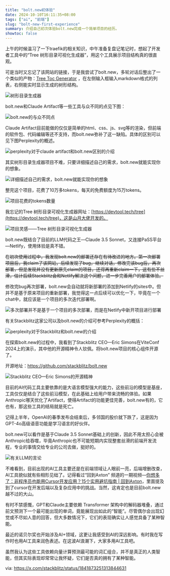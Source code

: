 ```yaml
---
title: "bolt.new初体验"
date: 2024-10-10T16:11:35+08:00
tags: ["ai", "前端"]
slug: "bolt-new-first-experience"
summary: 介绍自己初次体验bolt.new完成一个简单项目的经历。
showtoc: false
---
```


上午的时候温习了一下traefik的相关知识，中午准备复盘记笔记时，想起了开发者工具中的“Tree 树形目录可视化生成器”，用这个工具展示项目结构真的很直观。

可是当时又忘记了该网站的链接，于是我尝试了bolt.new，多轮对话后整出了一个类似的产物：[Tree Toc Generator](https://tree.gujiakai.me) ，在左侧输入框输入markdown格式的列表，右侧能实时显示生成的树形结构。

![树形目录生成器](https://cdn.sa.net/2024/10/10/XHqfR9t6slVKWTY.webp)

bolt.new和Claude Artifact等一些工具与众不同的点见下图：

![bolt.new的与众不同点](https://cdn.sa.net/2024/10/10/VcHLDasKqxRjoYe.webp)

Claude Artifact目前能做的仅仅是简单的html、css、js、svg等的渲染，但前端的软件包、代码编辑等还不支持，而bolt.new弥补了这一缺陷。具体的区别可以见下图Perplexity的概述。

![perplexity对于claude artifact和bolt.new区别的介绍](https://cdn.sa.net/2024/10/10/5hAw2UQ3uxy4sf6.webp)

其实树形目录生成器项目不难，只要详细描述自己的需求，bolt.new就能实现你的想象。

![详细描述自己的需求，bolt.new就能实现你的想象](https://cdn.sa.net/2024/10/10/2adtDYlSMFJWIpb.webp)

整完这个项目，花费了10万多tokens，每天的免费额度为15万tokens。

![项目花费的tokens数量](https://cdn.sa.net/2024/10/10/br5JK7zPIL1lk8n.webp)

我忘记的Tree 树形目录可视化生成器网址：[https://devtool.tech/tree](https://devtool.tech/tree)，这是山月大佬开发的。

![项目灵感——Tree 树形目录可视化生成器](https://cdn.sa.net/2024/10/10/TaMOjkWphvCGr8V.webp)

bolt.new既结合了目前的LLM代码之王—Claude 3.5 Sonnet，又连接PaSS平台—Netlify，使用体验是真不错。

~~在初次使用过程中，我发现bolt.new的部署还存在有待改进的地方。第一次部署项目后，我claim了该网站，后续发现了bug，继续对话，修改完该bug后，再次部署，但是发现并没有更新原先claim的项目，还得再重新claim一下，这有些不丝滑，估计后续Stackblitz会和Netlify解决这个问题，进一步完善用户的部署体验。~~

修改完bug再次部署，bolt.new会自动就将新部署的添加到Netlify的sites中。但并不是基于原来项目的重新部署，我觉得这一点后续可以优化一下，毕竟在一个chat中，就应该是一个项目的多次迭代部署啊。

![多次部署并不是基于一个项目的多次部署，而是在Netlify中新开项目进行部署](https://cdn.sa.net/2024/10/10/7vJ6cGzWokQIxga.webp)

有关Stackblitz这家公司以及bolt.new的介绍可参考Perplexity的概括：

![perplexity对于Stackblitz和bolt.new的介绍](https://cdn.sa.net/2024/10/10/njYbpPMIqkAC4Js.webp)

在探索bolt.new的过程中，我看到了Stackblitz CEO—Eric Simons在ViteConf 2024上的演示，其中他的开源精神令人钦佩。将bolt.new项目的核心组件开源了。

开源地址：https://github.com/stackblitz/bolt.new

![Stackblitz CEO—Eric Simons的开源精神](https://cdn.sa.net/2024/10/10/DCuw4WrPnaoyGJd.webp)

目前的AI代码工具主要依靠的是大语言模型强大的能力，这些前沿的模型是基座，工具仅仅是结合了这些前沿模型，在此基础上给用户带来流畅的体验。如果Anthropic哪天优化了Artifact，使得Artifact的功能更佳完善，bolt.new有的，它也有，那这些工具的结局就是死亡。

记得上半年，OpenAI的春季发布会结束后，多邻国的股价就下跌了，这是因为GPT-4o高级语音功能是学习语言的好伙伴。

bolt.new可以看作是基于Claude 3.5 Sonnet基础上的创新，因此不用太担心会被Anthropic给吞噬，毕竟Anthropic也不可能短期内实现整套丝滑的前端开发流程，专业的事情交给专业的公司去做，挺好的。

![有关LLM的言论](https://cdn.sa.net/2024/10/10/O9gH4YvLSNMrZuV.webp)

不难看到，目前出现的AI工具主要还是在前端领域让人眼前一亮，后端增删改查，AI工具貌似就有些相形见绌了。记得看过“回到Axton”
频道的一期视频—[你想多了：非程序员也能用Cursor开发应用？15个实用避坑指南 | 回到Axton](https://youtu.be/dBuNKEgvuuU?si=H-t_2jn9C9rsHtaW)，里面提及到了cursor在开发后端以及复杂应用中的挑战。当然，这肯定也是目前bolt.new越不过的大山。

有时不禁感慨，GPT和Claude主要依赖 Transformer 架构中的解码器堆叠，通过前文预测下一个最可能出现的单词，竟能展现出如此的“智能”。尽管偶尔会出现幻觉或不尽如人意的回答，但大多数情况下，它们的表现确实让人感觉具备了某种智能。

最近的诺贝尔奖也开始涉及AI+领域，这更让我感受到AI的深远影响。有时我在写作时也用AI工具来润色表述。在这波AI浪潮下，大家多用AI工具吧。

虽然我认为这些工具依赖向量计算预测最可能的词汇组合，并不是真正的人类智能，但其实际表现却常常让我怀疑，它们是否真的拥有了某种智能。

via: https://x.com/stackblitz/status/1841873251313844631